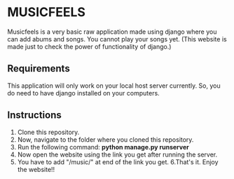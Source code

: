 # MUSICFEELS

Musicfeels is a very basic raw application made using django where you can add abums and songs.
You cannot play your songs yet.
(This website is made just to check the power of functionality of django.)

## Requirements

This application will only work on your local host server currently.
So, you do need to have django installed on your computers.


## Instructions

1. Clone this repository.
2. Now, navigate to the folder where you cloned this repository.
3. Run the following command:
**python manage.py runserver**
4. Now open the website using the link you get after running the server.
5. You have to add "/music/" at end of the link you get.
6.That's it. Enjoy the website!!
